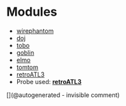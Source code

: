 
# Modules

* [wirephantom](/wirephantom/)
* [doj](/doj/)
* [tobo](/retired/tobo/)
* [goblin](/goblin/)
* [elmo](/elmo/)
* [tomtom](/retired/tomtom/)
* [retroATL3](/retroATL3/)
* Probe used: __[retroATL3](/include/probes/auto/retroATL3.md)__


[](@autogenerated - invisible comment)